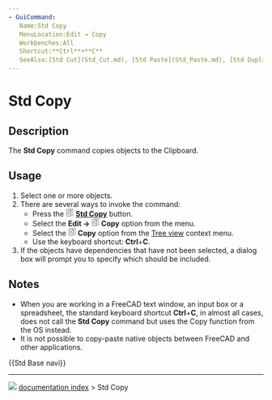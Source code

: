 ```yaml
---
- GuiCommand:
   Name:Std Copy
   MenuLocation:Edit → Copy
   Workbenches:All
   Shortcut:**Ctrl**+**C**
   SeeAlso:[Std Cut](Std_Cut.md), [Std Paste](Std_Paste.md), [Std DuplicateSelection](Std_DuplicateSelection.md)
---
```


# Std Copy

## Description

The **Std Copy** command copies objects to the Clipboard.

## Usage

1.  Select one or more objects.
2.  There are several ways to invoke the command:
    -   Press the **<img src="images/Std_Copy.svg" width=16px> [Std Copy](Std_Copy.md)** button.
    -   Select the **Edit → <img src="images/Std_Copy.svg" width=16px> Copy** option from the menu.
    -   Select the **<img src="images/Std_Copy.svg" width=16px> Copy** option from the [Tree view](Tree_view.md) context menu.
    -   Use the keyboard shortcut: **Ctrl**+**C**.
3.  If the objects have dependencies that have not been selected, a dialog box will prompt you to specify which should be included.

## Notes

-   When you are working in a FreeCAD text window, an input box or a spreadsheet, the standard keyboard shortcut **Ctrl**+**C**, in almost all cases, does not call the **Std Copy** command but uses the Copy function from the OS instead.
-   It is not possible to copy-paste native objects between FreeCAD and other applications.




 {{Std Base navi}}



---
![](images/Right_arrow.png) [documentation index](../README.md) > Std Copy
